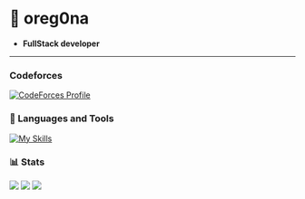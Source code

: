 # 🥑 oreg0na

- <b>FullStack developer</b>
  
---

### Codeforces
[![CodeForces Profile](https://cf.leed.at?id={oreg0na1})](https://codeforces.com/profile/{oreg0na1})

### 🧰 Languages and Tools
[![My Skills](https://skillicons.dev/icons?i=cs,dotnet,cpp,react,ts,js,py,postgres&perline=4)](https://vk.com/oreg0na)


### 📊 Stats
![](http://github-profile-summary-cards.vercel.app/api/cards/profile-details?username=oreg0na&theme=algolia)
![](http://github-profile-summary-cards.vercel.app/api/cards/most-commit-language?username=oreg0na&theme=algolia) 
![](http://github-profile-summary-cards.vercel.app/api/cards/stats?username=oreg0na&theme=algolia)
